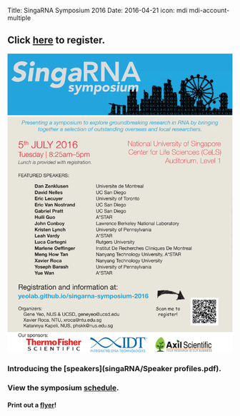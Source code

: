 Title: SingaRNA Symposium 2016
Date: 2016-04-21
icon: mdi mdi-account-multiple

## Click [**here**](http://goo.gl/forms/0awa0rCjGbMxPWBI3) to register.


<div class="row">
  <div class="6u">

<section>
  <a href="#stem-cells" class="image feature"><img src="singaRNA/SG-RNA_flyer.png" alt="" /></a>
</section>

  </div>

[](singaRNA/SG-RNA_flyer.png)


### Introducing the [**speakers**](singaRNA/Speaker profiles.pdf).

### View the symposium [**schedule**](singaRNA/schedulev2.pdf). 

#### Print out a [flyer](singaRNA/SG-RNA_flyer.pdf)!




